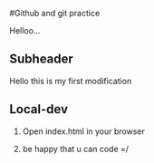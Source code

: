 #Github and git practice

Helloo...

## Subheader
Hello this is my first modification

## Local-dev
1) Open index.html in your browser

2) be happy that u can code =/